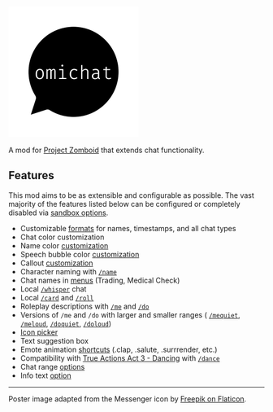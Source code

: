 <a href="https://steamcommunity.com/sharedfiles/filedetails/?id=3040299907">
<img src="./docs/images/poster.png" width=256 height=256 />
</a>

A mod for [Project Zomboid](https://projectzomboid.com) that extends chat functionality.

## Features

This mod aims to be as extensible and configurable as possible.
The vast majority of the features listed below can be configured or completely disabled via [sandbox options](docs/sandbox-options.md).

- Customizable [formats](docs/format-strings.md) for names, timestamps, and all chat types
- Chat color customization
- Name color [customization](docs/sandbox-options.md#enablesetnamecolor)
- Speech bubble color [customization](docs/sandbox-options.md#enablesetspeechcolor)
- Callout [customization](docs/sandbox-options.md#enablecustomshouts)
- Character naming with [`/name`](docs/sandbox-options.md#enablesetname)
- Chat names in [menus](docs/sandbox-options.md#formatmenuname) (Trading, Medical Check)
- Local [`/whisper`](docs/sandbox-options.md#chatformatwhisper) chat
- Local [`/card`](docs/sandbox-options.md#chatformatcard) and [`/roll`](docs/sandbox-options.md#chatformatroll)
- Roleplay descriptions with [`/me`](docs/sandbox-options.md#chatformatme) and [`/do`](docs/sandbox-options.md#chatformatdo)
- Versions of `/me` and `/do` with larger and smaller ranges (
[`/mequiet`](docs/sandbox-options.md#chatformatmequiet),
[`/meloud`](docs/sandbox-options.md#chatformatmeloud),
[`/doquiet`](docs/sandbox-options.md#chatformatdoquiet),
[`/doloud`](docs/sandbox-options.md#chatformatdoloud))
- [Icon picker](docs/sandbox-options.md#enableiconpicker)
- Text suggestion box
- Emote animation [shortcuts](docs/emotes.md) (.clap, .salute, .surrrender, etc.)
- Compatibility with [True Actions Act 3 - Dancing](https://steamcommunity.com/sharedfiles/filedetails/?id=2648779556) with [`/dance`](docs/sandbox-options.md#enablecompattad)
- Chat range [options](docs/sandbox-options.md#ranges)
- Info text [option](Docs/sandbox-options.md#formatinfo)

---
Poster image adapted from the Messenger icon by [Freepik on Flaticon](https://www.flaticon.com/free-icons/message).
